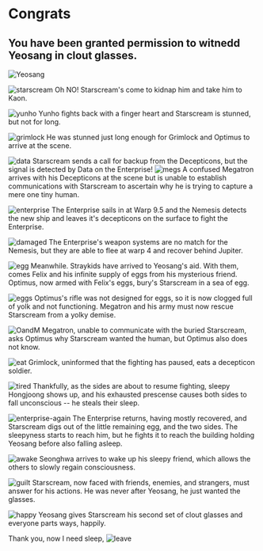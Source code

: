 # Congrats 
## You have been granted permission to witnedd Yeosang in clout glasses.
![Yeosang](yeosang-glasses.jpg)

![starscream](starscream.jpg)
Oh NO! Starscream's come to kidnap him and take him to Kaon.

![yunho](yunho.jpg) 
Yunho fights back with a finger heart and Starscream is stunned, but not for long.

![grimlock](grimlock-optimus.jpg)
He was stunned just long enough for Grimlock and Optimus to arrive at the scene.

![data](data.jpg)
Starscream sends a call for backup from the Decepticons, but the signal is detected by Data on the Enterprise!
![megs](confused-megs.png)
A confused Megatron arrives with his Decepticons at the scene but is unable to establish communications with Starscream to ascertain why he is trying to capture a mere one tiny human.

![enterprise](enterprise.jfif)
The Enterprise sails in at Warp 9.5 and the Nemesis detects the new ship and leaves it's decepticons on the surface to fight the Enterprise.

![damaged](enterprise-damaged.jfif)
The Enterprise's weapon systems are no match for the Nemesis, but they are able to flee at warp 4 and recover behind Jupiter.

![egg](felix-egg.jpg)
Meanwhile. Straykids have arrived to Yeosang's aid. With them, comes Felix and his infinite supply of eggs from his mysterious friend. Optimus, now armed with Felix's eggs, bury's Starscream in a sea of egg.


![eggs](eggs.jfif)
 Optimus's rifle was not designed for eggs, so it is now clogged full of yolk and not functioning. Megatron and his army must now rescue Starscream from a yolky demise.

 ![OandM](optimus-megatron.jfif)
 Megatron, unable to communicate with the buried Starscream, asks Optimus why Starscream wanted the human, but Optimus also does not know.

 ![eat](hungry.jfif)
 Grimlock, uninformed that the fighting has paused, eats a decepticon soldier.

 ![tired](tired.jfif)
 Thankfully, as the sides are about to resume fighting, sleepy Hongjoong shows up, and his exhausted prescense causes both sides to fall unconscious -- he steals their sleep.

 ![enterprise-again](enterprise-2.jfif)
 The Enterprise returns, having mostly recovered, and Starscream digs out of the little remaining egg, and the two sides. The sleepyness starts to reach him, but he fights it to reach the building holding Yeosang before also falling asleep.

 ![awake](wake-up.gif)
 Seonghwa arrives to wake up his sleepy friend, which allows the others to slowly regain consciousness.

 ![guilt](guilty.jfif)
Starscream, now faced with friends, enemies, and strangers, must answer for his actions.
He was never after Yeosang, he just wanted the glasses.

![happy](starscream-glasses.png)
Yeosang gives Starscream his second set of clout glasses and everyone parts ways, happily.

Thank you, now I need sleep, 
![leave](please-leave.jpg)